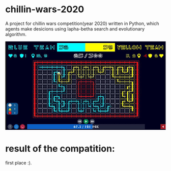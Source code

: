 # chillin-wars-2020
A project for chillin wars competition(year 2020) written in Python, which agents make desicions using lapha-betha search and evolutionary algorithm.

![Game UI](/Image/image2.png)
# result of the compatition:
first place :).

